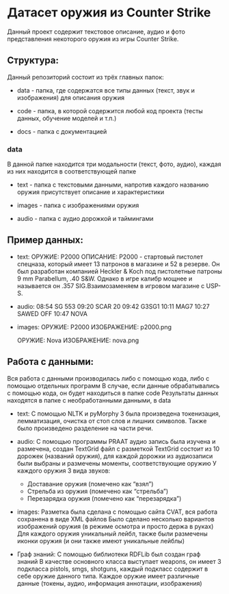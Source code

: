 # Датасет оружия из Counter Strike

Данный проект содержит текстовое описание, аудио и фото представления некоторого оружия из игры Counter Strike.

## Структура:

Данный репозиторий состоит из трёх главных папок:

- data - папка, где содержатся все типы данных (текст, звук и изображения) для описания оружия

- code - папка, в которой содержится любой код проекта (тесты данных, обучение моделей и т.п.)

- docs - папка с документацией

### data
В данной папке находится три модальности (текст, фото, аудио), каждая из них находится в соответствующей папке  
- text - папка с текстовыми данными, напротив каждого названию оружия присутствует описание и характеристики
- images - папка с изображениями оружия

- audio - папка с аудио дорожкой и таймингами  

## Пример данных: 
- text:
    ОРУЖИЕ: P2000
    ОПИСАНИЕ: P2000 - стартовый пистолет спецназа, который имеет 13 патронов в магазине и 52 в резерве. Он был разработан компанией Heckler & Koch под пистолетные патроны 9 mm Parabellum, .40 S&W. Однако в игре калибр мощнее и называется он .357 SIG.Взаимозаменяем в игровом магазине с USP-S.  
    
- audio:
    08:54 SG 553
    09:20 SCAR 20
    09:42 G3SG1
    10:11 MAG7
    10:27 SAWED OFF
    10:47 NOVA
    
- images:
    ОРУЖИЕ: P2000
    ИЗОБРАЖЕНИЕ: p2000.png
    
    ОРУЖИЕ: Nova
    ИЗОБРАЖЕНИЕ: nova.png
    
## Работа с данными:
Вся работа с данными производилась либо с помощью кода, либо с помощью отдельных программ
В случае, если данные обрабатывались с помощью кода, он будет находиться в папке code
Результаты данных находятся в папке с необработанными данными, в data
- text:
    С помощью NLTK и pyMorphy 3 была произведена токенизация, лемматизация, очистка от стоп слов и лишних символов. Также было произведено разделение на части речи.
    
- audio:
    С помощью программы PRAAT аудио запись была изучена и размечена, создан
    TextGrid файл с разметкой
    TextGrid состоит из 10 дорожек (названий оружия), для каждой дорожки из аудиозаписи были выбраны и размечены моменты, соответствующие оружию 
    У каждого оружия 3 вида звуков:
    - Доставание оружия (помечено как “взял”)
    - Стрельба из оружия (помечено как “стрельба”)
    - Перезарядка оружия (помечено как “перезарядка”)
- images:
    Разметка была сделана с помощью сайта CVAT, вся работа сохранена в виде XML файлов
    Было сделано несколько вариантов изображений оружия (в режиме осмотра и просто держа в руках)
    Для каждого оружия уникальный лейбл, также были размечены иконки оружия (и они также имеют уникальные лейблы)
- Граф знаний:
    С помощью библиотеки RDFLib был создан граф знаний
    В качестве основного класса выступает weapons, он имеет 3 подкласса pistols, smgs, shotguns, каждый подкласс содержит в себе оружие данного типа. Каждое оружие имеет различные данные (токены, аудио, информация аннотации, изображения) 




